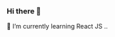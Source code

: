 ### Hi there 👋

<!-- 
**kyawt98/kyawt98** is a ✨ _special_ ✨ repository because its `README.md` (this file) appears on your GitHub profile.

Here are some ideas to get you started:
 -->
 🌱 I’m currently learning React JS ..
<!-- - 👯 I’m looking to collaborate on ...
- 🤔 I’m looking for help with ...
- 💬 Ask me about ...
- 📫 How to reach me: ...
- 😄 Pronouns: ...
- ⚡ Fun fact: ... -->

